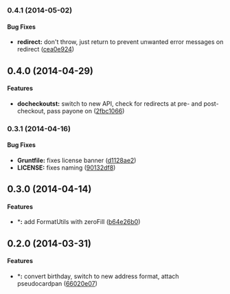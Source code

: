 <a name="0.4.1"></a>
### 0.4.1 (2014-05-02)


#### Bug Fixes

* **redirect:** don't throw, just return to prevent unwanted error messages on redirect ([cea0e924](https://github.com/sofa/sofa-checkout-service/commit/cea0e924492835e36be9b077e4e980a97b33f289))


<a name="0.4.0"></a>
## 0.4.0 (2014-04-29)


#### Features

* **docheckoutst:** switch to new API, check for redirects at pre- and post-checkout, pass payone on ([2fbc1066](https://github.com/sofa/sofa-checkout-service/commit/2fbc1066aa254bf07e3cc98f173c2ac93f7f6cfd))


<a name="0.3.1"></a>
### 0.3.1 (2014-04-16)


#### Bug Fixes

* **Gruntfile:** fixes license banner ([d1128ae2](https://github.com/sofa/sofa-checkout-service/commit/d1128ae22b916e88f9d0942c444421d1d8cb42f6))
* **LICENSE:** fixes naming ([90132df8](https://github.com/sofa/sofa-checkout-service/commit/90132df8c406abce16695257c5815777b42dae74))


<a name="0.3.0"></a>
## 0.3.0 (2014-04-14)


#### Features

* ***:** add FormatUtils with zeroFill ([b64e26b0](https://github.com/sofa/sofa-checkout-service/commit/b64e26b0db9e132a3edd4541821a81c32318cfdf))


<a name="0.2.0"></a>
## 0.2.0 (2014-03-31)


#### Features

* ***:** convert birthday, switch to new address format, attach pseudocardpan ([66020e07](https://github.com/sofa/sofa-checkout-service/commit/66020e076087343e56c7a17fe86fdc10898aed92))

